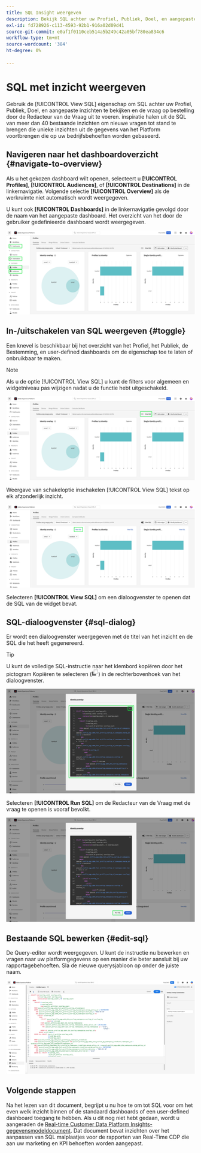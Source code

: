 ```yaml
---
title: SQL Insight weergeven
description: Bekijk SQL achter uw Profiel, Publiek, Doel, en aangepaste inzichten en voer de vraag op bestelling door de Redacteur van de Vraag uit.
exl-id: fd728926-c113-4593-92b1-916a02d09d41
source-git-commit: e0af1f0110ceb514a5b249c42a05bf780ea834c6
workflow-type: tm+mt
source-wordcount: '384'
ht-degree: 0%

---
```


# SQL met inzicht weergeven

Gebruik de [!UICONTROL View SQL] eigenschap om SQL achter uw Profiel, Publiek, Doel, en aangepaste inzichten te bekijken en de vraag op bestelling door de Redacteur van de Vraag uit te voeren. inspiratie halen uit de SQL van meer dan 40 bestaande inzichten om nieuwe vragen tot stand te brengen die unieke inzichten uit de gegevens van het Platform voortbrengen die op uw bedrijfsbehoeften worden gebaseerd.

## Navigeren naar het dashboardoverzicht {#navigate-to-overview}

Als u het gekozen dashboard wilt openen, selecteert u **[!UICONTROL Profiles]**, **[!UICONTROL Audiences]**, of **[!UICONTROL Destinations]** in de linkernavigatie. Volgende selectie **[!UICONTROL Overview]** als de werkruimte niet automatisch wordt weergegeven.

U kunt ook **[!UICONTROL Dashboards]** in de linkernavigatie gevolgd door de naam van het aangepaste dashboard. Het overzicht van het door de gebruiker gedefinieerde dashboard wordt weergegeven.

![De gebruikersinterface van het Experience Platform met [!UICONTROL Profiles], [!UICONTROL Audiences], [!UICONTROL Destinations], en [!UICONTROL Dashboards] gemarkeerd.](./images/view-sql/dashboard-navigation.png)

## In-/uitschakelen van SQL weergeven {#toggle}

Een knevel is beschikbaar bij het overzicht van het Profiel, het Publiek, de Bestemming, en user-defined dashboards om de eigenschap toe te laten of onbruikbaar te maken.

>[!NOTE]
>
>Als u de optie [!UICONTROL View SQL] u kunt de filters voor algemeen en widgetniveau pas wijzigen nadat u de functie hebt uitgeschakeld.

![De [!UICONTROL View SQL] gemarkeerde schakeloptie.](./images/view-sql/view-sql-toggle.png)

Weergave van schakeloptie inschakelen [!UICONTROL View SQL] tekst op elk afzonderlijk inzicht.

![Een inzicht met [!UICONTROL View SQL] gemarkeerd.](./images/view-sql/insight-view-sql.png)

Selecteren **[!UICONTROL View SQL]** om een dialoogvenster te openen dat de SQL van de widget bevat.

## SQL-dialoogvenster {#sql-dialog}

Er wordt een dialoogvenster weergegeven met de titel van het inzicht en de SQL die het heeft gegenereerd.

>[!TIP]
>
>U kunt de volledige SQL-instructie naar het klembord kopiëren door het pictogram Kopiëren te selecteren (![Het kopieerpictogram.](./images/view-sql/copy-icon.png)) in de rechterbovenhoek van het dialoogvenster.

![Een inzichtelijk dialoogvenster met de gemarkeerde SQL-instructie.](./images/view-sql/sql-dialog.png)

Selecteren **[!UICONTROL Run SQL]** om de Redacteur van de Vraag met de vraag te openen is vooraf bevolkt.

![Een dialoog met [!UICONTROL Run SQL] gemarkeerd.](./images/view-sql/run-sql.png)

## Bestaande SQL bewerken {#edit-sql}

De Query-editor wordt weergegeven. U kunt de instructie nu bewerken en vragen naar uw platformgegevens op een manier die beter aansluit bij uw rapportagebehoeften. Sla de nieuwe querysjabloon op onder de juiste naam.

![De Redacteur van de Vraag met uw gekozen inzicht SQL vooraf bevolkt.](./images/view-sql/edit-sql.png)

## Volgende stappen

Na het lezen van dit document, begrijpt u nu hoe te om tot SQL voor om het even welk inzicht binnen of de standaard dashboards of een user-defined dashboard toegang te hebben. Als u dit nog niet hebt gedaan, wordt u aangeraden de [Real-time Customer Data Platform Insights-gegevensmodeldocument](./data-models/cdp-insights-data-model-b2c.md). Dat document bevat inzichten over het aanpassen van SQL malplaatjes voor de rapporten van Real-Time CDP die aan uw marketing en KPI behoeften worden aangepast.
